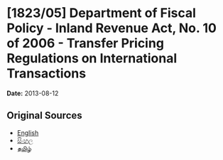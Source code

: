 # [1823/05] Department of Fiscal Policy - Inland Revenue Act, No. 10 of 2006 - Transfer Pricing Regulations on International Transactions

**Date:** 2013-08-12

## Original Sources

- [English](https://documents.gov.lk/view/extra-gazettes/2013/8/1823-05_E.pdf)
- [සිංහල](https://documents.gov.lk/view/extra-gazettes/2013/8/1823-05_S.pdf)
- [தமிழ்](https://documents.gov.lk/view/extra-gazettes/2013/8/1823-05_T.pdf)
